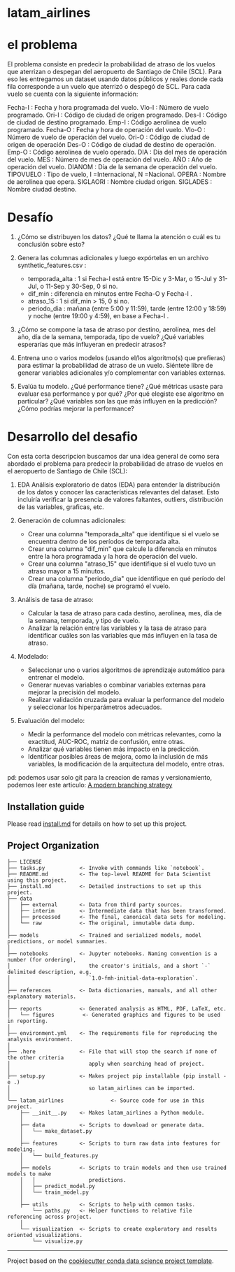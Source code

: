 # latam_airlines

# el problema
El problema consiste en predecir la probabilidad de atraso de los vuelos que aterrizan o despegan del aeropuerto de Santiago de Chile (SCL). Para eso les entregamos un dataset usando datos públicos y reales donde cada fila corresponde a un vuelo que aterrizó o despegó de SCL. Para cada vuelo se cuenta con la siguiente información:

Fecha-I : Fecha y hora programada del vuelo.
Vlo-I : Número de vuelo programado.
Ori-I : Código de ciudad de origen programado.
Des-I : Código de ciudad de destino programado.
Emp-I : Código aerolínea de vuelo programado.
Fecha-O : Fecha y hora de operación del vuelo.
Vlo-O : Número de vuelo de operación del vuelo.
Ori-O : Código de ciudad de origen de operación
Des-O : Código de ciudad de destino de operación.
Emp-O : Código aerolínea de vuelo operado.
DIA : Día del mes de operación del vuelo.
MES : Número de mes de operación del vuelo.
AÑO : Año de operación del vuelo.
DIANOM : Día de la semana de operación del vuelo.
TIPOVUELO : Tipo de vuelo, I =Internacional, N =Nacional.
OPERA : Nombre de aerolínea que opera.
SIGLAORI : Nombre ciudad origen.
SIGLADES : Nombre ciudad destino.

# Desafío
1. ¿Cómo se distribuyen los datos? ¿Qué te llama la atención o cuál es tu conclusión sobre esto?

2. Genera las columnas adicionales y luego expórtelas en un archivo synthetic_features.csv :
    - temporada_alta : 1 si Fecha-I está entre 15-Dic y 3-Mar, o 15-Jul y 31-Jul, o 11-Sep y 30-Sep, 0 si no.
    - dif_min : diferencia en minutos entre Fecha-O y Fecha-I .
    - atraso_15 : 1 si dif_min > 15, 0 si no.
    - periodo_dia : mañana (entre 5:00 y 11:59), tarde (entre 12:00 y 18:59) y noche (entre 19:00 y 4:59), en base a Fecha-I .

3. ¿Cómo se compone la tasa de atraso por destino, aerolínea, mes del año, día de la semana, temporada, tipo de vuelo? ¿Qué variables esperarías que más influyeran en predecir atrasos?

4. Entrena uno o varios modelos (usando el/los algoritmo(s) que prefieras) para estimar la probabilidad de atraso de un vuelo. Siéntete libre de generar variables adicionales y/o complementar con variables externas.

5. Evalúa tu modelo. ¿Qué performance tiene? ¿Qué métricas usaste para evaluar esa performance y por qué? ¿Por qué elegiste ese algoritmo en particular? ¿Qué variables son las que más influyen en la predicción? ¿Cómo podrías mejorar la performance? 

# Desarrollo del desafio
Con esta corta descripcion buscamos dar una idea general de como sera abordado el problema para predecir la probabilidad de atraso de vuelos en el aeropuerto de Santiago de Chile (SCL):

1. EDA
Análisis exploratorio de datos (EDA) para entender la distribución de los datos y conocer las características relevantes del dataset. Esto incluiría verificar la presencia de valores faltantes, outliers, distribución de las variables, graficas, etc.

2. Generación de columnas adicionales:
    - Crear una columna "temporada_alta" que identifique si el vuelo se encuentra dentro de los períodos de temporada alta.
    - Crear una columna "dif_min" que calcule la diferencia en minutos entre la hora programada y la hora de operación del vuelo.
    - Crear una columna "atraso_15" que identifique si el vuelo tuvo un atraso mayor a 15 minutos.
    - Crear una columna "periodo_dia" que identifique en qué período del día (mañana, tarde, noche) se programó el vuelo.

3. Análisis de tasa de atraso:
    - Calcular la tasa de atraso para cada destino, aerolínea, mes, día de la semana, temporada, y tipo de vuelo.
    - Analizar la relación entre las variables y la tasa de atraso para identificar cuáles son las variables que más influyen en la tasa de atraso.

4. Modelado:
    - Seleccionar uno o varios algoritmos de aprendizaje automático para entrenar el modelo.
    - Generar nuevas variables o combinar variables externas para mejorar la precisión del modelo.
    - Realizar validación cruzada para evaluar la performance del modelo y seleccionar los hiperparámetros adecuados.

5. Evaluación del modelo:
    - Medir la performance del modelo con métricas relevantes, como la exactitud, AUC-ROC, matriz de confusión, entre otras.
    - Analizar qué variables tienen más impacto en la predicción.
    - Identificar posibles áreas de mejora, como la inclusión de más variables, la modificación de la arquitectura del modelo, entre otras.

pd: podemos usar solo git para la creacion de ramas y versionamiento, podemos leer este articulo: [A modern branching strategy](https://martinfowler.com/articles/ship-show-ask.html)

## Installation guide

Please read [install.md](install.md) for details on how to set up this project.

## Project Organization

    ├── LICENSE
    ├── tasks.py           <- Invoke with commands like `notebook`.
    ├── README.md          <- The top-level README for Data Scientist using this project.
    ├── install.md         <- Detailed instructions to set up this project.
    ├── data
    │   ├── external       <- Data from third party sources.
    │   ├── interim        <- Intermediate data that has been transformed.
    │   ├── processed      <- The final, canonical data sets for modeling.
    │   └── raw            <- The original, immutable data dump.
    │
    ├── models             <- Trained and serialized models, model predictions, or model summaries.
    │
    ├── notebooks          <- Jupyter notebooks. Naming convention is a number (for ordering),
    │                         the creator's initials, and a short `-` delimited description, e.g.
    │                         `1.0-fmh-initial-data-exploration`.
    │
    ├── references         <- Data dictionaries, manuals, and all other explanatory materials.
    │
    ├── reports            <- Generated analysis as HTML, PDF, LaTeX, etc.
    │   └── figures         <- Generated graphics and figures to be used in reporting.
    │
    ├── environment.yml    <- The requirements file for reproducing the analysis environment.
    │
    ├── .here              <- File that will stop the search if none of the other criteria
    │                         apply when searching head of project.
    │
    ├── setup.py           <- Makes project pip installable (pip install -e .)
    │                         so latam_airlines can be imported.
    │
    └── latam_airlines               <- Source code for use in this project.
        ├── __init__.py    <- Makes latam_airlines a Python module.
        │
        ├── data           <- Scripts to download or generate data.
        │   └── make_dataset.py
        │
        ├── features       <- Scripts to turn raw data into features for modeling.
        │   └── build_features.py
        │
        ├── models         <- Scripts to train models and then use trained models to make
        │   │                 predictions.
        │   ├── predict_model.py
        │   └── train_model.py
        │
        ├── utils          <- Scripts to help with common tasks.
            └── paths.py   <- Helper functions to relative file referencing across project.
        │
        └── visualization  <- Scripts to create exploratory and results oriented visualizations.
            └── visualize.py

---
Project based on the [cookiecutter conda data science project template](https://github.com/frandak2/cookiecutter-personal).